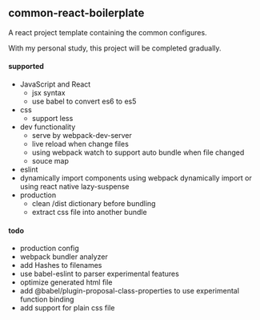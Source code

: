 ## common-react-boilerplate

A react project template containing the common configures.

With my personal study, this project will be completed gradually.

#### supported

- JavaScript and React 
  - jsx syntax
  - use babel to convert es6 to es5
- css
  - support less
- dev functionality
  - serve by webpack-dev-server
  - live reload when change files
  - using webpack watch to support auto bundle when file changed
  - souce map
- eslint
- dynamically import components using webpack dynamically import or using react native lazy-suspense
- production
  - clean /dist dictionary before bundling
  - extract css file into another bundle

#### todo

- production config
- webpack bundler analyzer
- add Hashes to filenames
- use babel-eslint to parser experimental features
- optimize generated html file
- add @babel/plugin-proposal-class-properties to use experimental function binding
- add support for plain css file